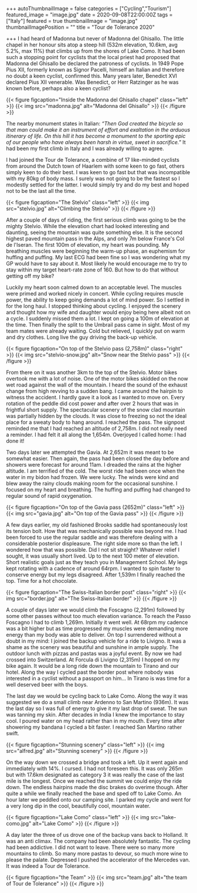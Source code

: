 +++
autoThumbnailImage = false
categories = ["Cycling","Tourism"]
featured_image = "image.jpg"
date = 2020-09-08T22:00:00Z
tags = ["Italy"]
featured = true
thumbnailImage = "image.jpg"
thumbnailImagePosition = ""
title = "Tour de Tolerance 2020"

+++
I had heard of Madonna but never of Madonna del Ghisallo. The little chapel in her honour sits atop a steep hill (532m elevation, 10.6km, avg 5.2%, max 11%) that climbs up from the shores of Lake Como. It had been such a stopping point for cyclists that the local priest had proposed that Madonna del Ghisallo be declared the patroness of cyclists. In 1949 Pope Pius XII, formerly known as Signor Pacelli, himself an Italian and therefore no doubt a keen cyclist, confirmed this. Many years later, Benedict XVI declared Pius XII venerable. Was Benedict, or Herr Ratzinger as he was known before, perhaps also a keen cyclist? 

{{< figure figcaption="Inside the Madonna del Ghisallo chapel" class="left" >}}
	{{< img src="madonna.jpg"   alt="Madonna del Ghisallo" >}}
{{< /figure >}}

The nearby monument states in Italian: _“Then God created the bicycle so that man could make it an instrument of effort and exaltation in the arduous itinerary of life. On this hill it has become a monument to the sporting epic of our people who have always been harsh in virtue, sweet in sacrifice."_ It had been my first climb in Italy and I was already willing to agree.

I had joined the Tour de Tolerance, a combine of 17 like-minded cyclists from around the Dutch town of Haarlem with some keen to go fast, others simply keen to do their best. I was keen to go fast but that was incompatible with my 80kg of body mass. I surely was not going to be the fastest so I modestly settled for the latter. I would simply try and do my best and hoped not to be the last all the time.

{{< figure figcaption="The Stelvio" class="left" >}}
	{{< img src="stelvio.jpg"   alt="Climbing the Stelvio" >}}
{{< /figure >}}

After a couple of days of riding, the first serious climb was going to be the mighty Stelvio. While the elevation chart had looked interesting and daunting, seeing the mountain was quite something else. It is the second highest paved mountain pass in the Alps, and only 7m below France's Col de l'Iseran. The first 100m of elevation, my heart was pounding. My breathing muscles were beginning the warm-up phase, an euphemism for huffing and puffing. My last ECG had been fine so I was wondering what my GP would have to say about it. Most likely he would encourage me to try to stay within my target heart-rate zone of 160. But how to do that without getting off my bike?

Luckily my heart soon calmed down to an acceptable level. The muscles were primed and worked nicely in concert. While cycling requires muscle power, the ability to keep going demands a lot of mind power. So I settled in for the long haul. I stopped thinking about cycling. I enjoyed the scenery and thought how my wife and daughter would enjoy being here albeit not on a cycle. I suddenly missed them a lot. I kept on going a 100m of elevation at the time. Then finally the split to the Umbrail pass came in sight. Most of my team mates were already waiting. Cold but relieved, I quickly put on warm and dry clothes. Long live the guy driving the back-up vehicle.

{{< figure figcaption="On top of the Stelvio pass (2,758m)" class="right" >}}
	{{< img src="stelvio-snow.jpg"   alt="Snow near the Stelvio pass" >}}
{{< /figure >}}

From there on it was another 3km to the top of the Stelvio. Motor bikes overtook me with a lot of noise. One of the motor bikes skidded on the now wet road against the wall of the mountain. I heard the sound of the exhaust change from high revving to a sudden bang. I came around the hairpin to witness the accident. I hardly gave it a look as I wanted to move on. Every rotation of the peddle did cost power and after over 2 hours that was in frightful short supply. The spectacular scenery of the snow clad mountain was partially hidden by the clouds. It was close to freezing so not the ideal place for a sweaty body to hang around. I reached the pass. The signpost reminded me that I had reached an altitude of 2,758m. I did not really need a reminder. I had felt it all along the 1,654m. Overjoyed I called home: I had done it!

Two days later we attempted the Gavia. At 2,652m it was meant to be somewhat easier. Then again, the pass had been closed the day before and showers were forecast for around 11am. I dreaded the rains at the higher altitude. I am terrified of the cold. The worst ride had been once when the water in my bidon had frozen. We were lucky. The winds were kind and blew away the rainy clouds making room for the occasional sunshine. I focused on my heart and breathing. The huffing and puffing had changed to regular sound of rapid oxygenation. 

{{< figure figcaption="On top of the Gavia pass (2652m)" class="left" >}}
	{{< img src="gavia.jpg"   alt="On top of the Gavia pass" >}}
{{< /figure >}}

A few days earlier, my old fashioned Brooks saddle had spontaneously lost its tension bolt. How that was mechanically possible was beyond me. I had been forced to use the regular saddle and was therefore dealing with a considerable posterior displeasure. The right side more so than the left. I wondered how that was possible. Did I not sit straight? Whatever relief I sought, it was usually short lived. Up to the next 100 meter of elevation. Short realistic goals just as they teach you in Management School. My legs kept rotating with a cadence of around 64rpm. I wanted to spin faster to conserve energy but my legs disagreed. After 1,539m I finally reached the top. Time for a hot chocolate.

{{< figure figcaption="The Swiss-Italian border post" class="right" >}}
	{{< img src="border.jpg" alt="The Swiss-Italian border" >}}
{{< /figure >}} 

A couple of days later we would climb the Foscagno (2,291m) followed by some other passes without too much elevation variance. To reach the Passo Foscagno I had to climb 1,269m. Initially it went well. At 68rpm my cadence was a bit higher but as time progressed my muscles were demanding more energy than my body was able to deliver. On top I surrendered without a doubt in my mind: I joined the backup vehicle for a ride to Livigno. It was a shame as the scenery was beautiful and sunshine in ample supply. The outdoor lunch with pizzas and pastas was a joyful event. By now we had crossed into Switzerland. At Forcula di Livigno (2,315m) I hopped on my bike again. It would be a long ride down the mountain to Tirano and our hotel. Along the way I cycled past the border post where nobody was interested in a cyclist without a passport on him… In Tirano is was time for a well deserved beer with the boys.

The last day we would be cycling back to Lake Como. Along the way it was suggested we do a small climb near Ardenno to San Martino (936m). It was the last day so I was full of energy to give it my last drop of sweat. The sun was tanning my skin. After decades in India I knew the importance to stay cool. I poured water on my head rather than in my mouth. Every time after showering my bandana I cycled a bit faster. I reached San Martino rather swift. 

{{< figure figcaption="Stunning scenery" class="left" >}}
	{{< img src="alfred.jpg" alt="Stunning scenery" >}}
{{< /figure >}}

On the way down we crossed a bridge and took a left. Up it went again and immediately with 14%. I cursed. I had not foreseen this. It was only 265m but with 17.6km designated as category 3 it was really the case of the last mile is the longest. Once we reached the summit we could enjoy the ride down. The endless hairpins made the disc brakes do overime though. After quite a while we finally reached the base and sped off to Lake Como. An hour later we peddled onto our camping site. I parked my cycle and went for a very long dip in the cool, beautifully cool, mountain water.

{{< figure figcaption="Lake Como" class="left" >}}
	{{< img src="lake-como.jpg" alt="Lake Como" >}}
{{< /figure >}}

A day later the three of us drove one of the backup vans back to Holland. It was an anti climax. The company had been absolutely fantastic. The cycling had been addictive. I did not want to leave. There were so many more mountains to climb. So many more pastas to devour, so much more wine to please the palate. Depressed I pushed the accelerator of the Mercedes van. It was indeed a Tour de Tolerance.

{{< figure figcaption="the Team" >}}
	{{< img src="team.jpg" alt="the team of Tour de Tolerance" >}}
{{< /figure >}}